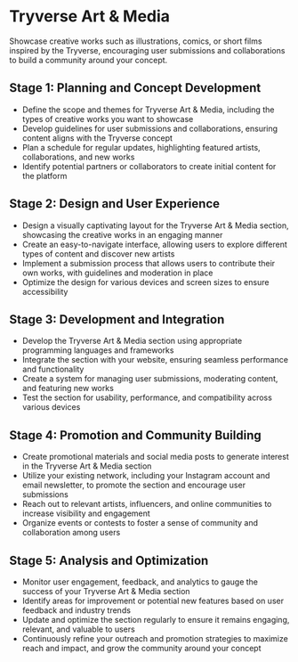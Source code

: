 # Tryverse Art & Media

Showcase creative works such as illustrations, comics, or short films inspired by the Tryverse, encouraging user submissions and collaborations to build a community around your concept.

## Stage 1: Planning and Concept Development

- Define the scope and themes for Tryverse Art & Media, including the types of creative works you want to showcase
- Develop guidelines for user submissions and collaborations, ensuring content aligns with the Tryverse concept
- Plan a schedule for regular updates, highlighting featured artists, collaborations, and new works
- Identify potential partners or collaborators to create initial content for the platform

## Stage 2: Design and User Experience

- Design a visually captivating layout for the Tryverse Art & Media section, showcasing the creative works in an engaging manner
- Create an easy-to-navigate interface, allowing users to explore different types of content and discover new artists
- Implement a submission process that allows users to contribute their own works, with guidelines and moderation in place
- Optimize the design for various devices and screen sizes to ensure accessibility

## Stage 3: Development and Integration

- Develop the Tryverse Art & Media section using appropriate programming languages and frameworks
- Integrate the section with your website, ensuring seamless performance and functionality
- Create a system for managing user submissions, moderating content, and featuring new works
- Test the section for usability, performance, and compatibility across various devices

## Stage 4: Promotion and Community Building

- Create promotional materials and social media posts to generate interest in the Tryverse Art & Media section
- Utilize your existing network, including your Instagram account and email newsletter, to promote the section and encourage user submissions
- Reach out to relevant artists, influencers, and online communities to increase visibility and engagement
- Organize events or contests to foster a sense of community and collaboration among users

## Stage 5: Analysis and Optimization

- Monitor user engagement, feedback, and analytics to gauge the success of your Tryverse Art & Media section
- Identify areas for improvement or potential new features based on user feedback and industry trends
- Update and optimize the section regularly to ensure it remains engaging, relevant, and valuable to users
- Continuously refine your outreach and promotion strategies to maximize reach and impact, and grow the community around your concept
